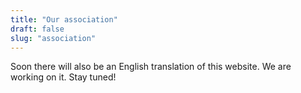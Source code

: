 ```yaml
---
title: "Our association"
draft: false
slug: "association"
---
```


Soon there will also be an English translation of this website. We are working on it. Stay tuned!
